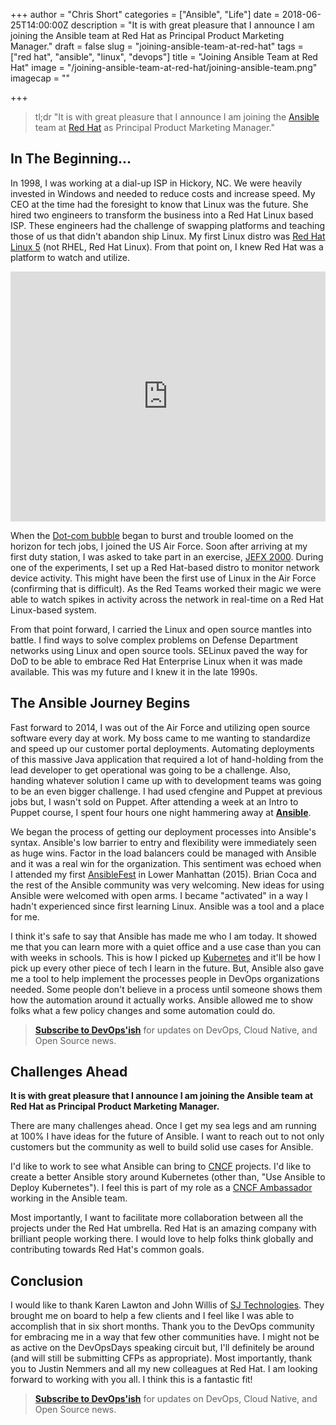 +++
author = "Chris Short"
categories = ["Ansible", "Life"]
date = 2018-06-25T14:00:00Z
description = "It is with great pleasure that I announce I am joining the Ansible team at Red Hat as Principal Product Marketing Manager."
draft = false
slug = "joining-ansible-team-at-red-hat"
tags = ["red hat", "ansible", "linux", "devops"]
title = "Joining Ansible Team at Red Hat"
image = "/joining-ansible-team-at-red-hat/joining-ansible-team.png"
imagecap = ""

+++

> tl;dr "It is with great pleasure that I announce I am joining the [Ansible](https://www.ansible.com/) team at [Red Hat](https://www.redhat.com/) as Principal Product Marketing Manager."

## In The Beginning...

In 1998, I was working at a dial-up ISP in Hickory, NC. We were heavily invested in Windows and needed to reduce costs and increase speed. My CEO at the time had the foresight to know that Linux was the future. She hired two engineers to transform the business into a Red Hat Linux based ISP. These engineers had the challenge of swapping platforms and teaching those of us that didn't abandon ship Linux. My first Linux distro was [Red Hat Linux 5](https://en.wikipedia.org/wiki/Red_Hat_Linux) (not RHEL, Red Hat Linux). From that point on, I knew Red Hat was a platform to watch and utilize.

<iframe src="https://upscri.be/681a2d?as_embed" height="400" frameborder="0" style="width:100%;max-width:800px;margin:0 auto;"></iframe>

When the [Dot-com bubble](https://en.wikipedia.org/wiki/Dot-com_bubble) began to burst and trouble loomed on the horizon for tech jobs, I joined the US Air Force. Soon after arriving at my first duty station, I was asked to take part in an exercise, [JEFX 2000](https://en.wikipedia.org/wiki/JEFX). During one of the experiments, I set up a Red Hat-based distro to monitor network device activity. This might have been the first use of Linux in the Air Force (confirming that is difficult). As the Red Teams worked their magic we were able to watch spikes in activity across the network in real-time on a Red Hat Linux-based system.

From that point forward, I carried the Linux and open source mantles into battle. I find ways to solve complex problems on Defense Department networks using Linux and open source tools. SELinux paved the way for DoD to be able to embrace Red Hat Enterprise Linux when it was made available. This was my future and I knew it in the late 1990s.

<script async src="//pagead2.googlesyndication.com/pagead/js/adsbygoogle.js"></script>
<ins class="adsbygoogle"
     style="display:block; text-align:center;"
     data-ad-layout="in-article"
     data-ad-format="fluid"
     data-ad-client="ca-pub-8972983586873269"
     data-ad-slot="4663018952"></ins>
<script>
     (adsbygoogle = window.adsbygoogle || []).push({});
</script>

## The Ansible Journey Begins

Fast forward to 2014, I was out of the Air Force and utilizing open source software every day at work. My boss came to me wanting to standardize and speed up our customer portal deployments. Automating deployments of this massive Java application that required a lot of hand-holding from the lead developer to get operational was going to be a challenge. Also, handing whatever solution I came up with to development teams was going to be an even bigger challenge. I had used cfengine and Puppet at previous jobs but, I wasn't sold on Puppet. After attending a week at an Intro to Puppet course, I spent four hours one night hammering away at [**Ansible**](https://www.ansible.com/).

We began the process of getting our deployment processes into Ansible's syntax. Ansible's low barrier to entry and flexibility were immediately seen as huge wins. Factor in the load balancers could be managed with Ansible and it was a real win for the organization. This sentiment was echoed when I attended my first [AnsibleFest](https://www.ansible.com/ansiblefest) in Lower Manhattan (2015). Brian Coca and the rest of the Ansible community was very welcoming. New ideas for using Ansible were welcomed with open arms. I became "activated" in a way I hadn't experienced since first learning Linux. Ansible was a tool and a place for me.

<!-- I loved the feeling of pushing a button and an entire environment getting deployed. I demonstrated completely destroying and rebuilding this web site with Ansible during [A Night of DevOps at Open Source South Carolina](/a-night-of-devops-at-open-source-south-carolina/). At the time it was running Ghost in AWS EC2 so there were a lot of moving parts. The audience sat mezmerized as Ansible created backups, created new EC2 instances, deployed the software and data, and then flipped DNS from CloudFlare over to the new instances. -->

I think it's safe to say that Ansible has made me who I am today. It showed me that you can learn more with a quiet office and a use case than you can with weeks in schools. This is how I picked up [Kubernetes](/tags/kubernetes/) and it'll be how I pick up every other piece of tech I learn in the future. But, Ansible also gave me a tool to help implement the processes people in DevOps organizations needed. Some people don't believe in a process until someone shows them how the automation around it actually works. Ansible allowed me to show folks what a few policy changes and some automation could do.

> [**Subscribe to DevOps'ish**](/newsletter/) for updates on DevOps, Cloud Native, and Open Source news.

## Challenges Ahead

**It is with great pleasure that I announce I am joining the Ansible team at Red Hat as Principal Product Marketing Manager.**

There are many challenges ahead. Once I get my sea legs and am running at 100% I have ideas for the future of Ansible. I want to reach out to not only customers but the community as well to build solid use cases for Ansible.

I'd like to work to see what Ansible can bring to [CNCF](https://www.cncf.io/) projects. I'd like to create a better Ansible story around Kubernetes (other than, "Use Ansible to Deploy Kubernetes"). I feel this is part of my role as a [CNCF Ambassador](https://www.cncf.io/people/ambassadors/) working in the Ansible team.

Most importantly, I want to facilitate more collaboration between all the projects under the Red Hat umbrella. Red Hat is an amazing company with brilliant people working there. I would love to help folks think globally and contributing towards Red Hat's common goals.

<script async src="//pagead2.googlesyndication.com/pagead/js/adsbygoogle.js"></script>
<ins class="adsbygoogle"
     style="display:block; text-align:center;"
     data-ad-layout="in-article"
     data-ad-format="fluid"
     data-ad-client="ca-pub-8972983586873269"
     data-ad-slot="4663018952"></ins>
<script>
     (adsbygoogle = window.adsbygoogle || []).push({});
</script>

## Conclusion

I would like to thank Karen Lawton and John Willis of [SJ Technologies](http://sjtechcorp.com). They brought me on board to help a few clients and I feel like I was able to accomplish that in six short months. Thank you to the DevOps community for embracing me in a way that few other communities have. I might not be as active on the DevOpsDays speaking circuit but, I'll definitely be around (and will still be submitting CFPs as appropriate). Most importantly, thank you to Justin Nemmers and all my new colleagues at Red Hat. I am looking forward to working with you all. I think this is a fantastic fit!

> [**Subscribe to DevOps'ish**](/newsletter/) for updates on DevOps, Cloud Native, and Open Source news.